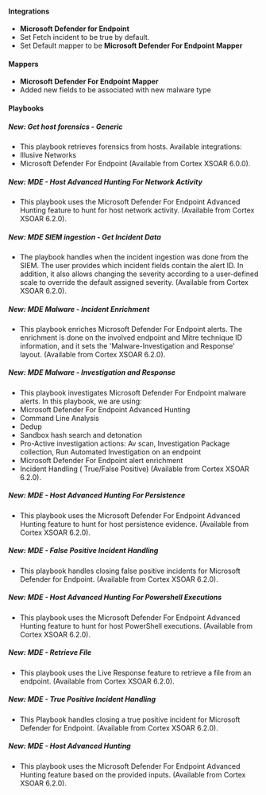 
#### Integrations
- **Microsoft Defender for Endpoint**
- Set Fetch incident to be true by default.
- Set Default mapper to be **Microsoft Defender For Endpoint Mapper**

#### Mappers
- **Microsoft Defender For Endpoint Mapper**
- Added new fields to be associated with new malware type

#### Playbooks
##### New: **Get host forensics - Generic**
- This playbook retrieves forensics from hosts.
 Available integrations:
 - Illusive Networks 
 - Microsoft Defender For Endpoint (Available from Cortex XSOAR 6.0.0).
##### New: **MDE - Host Advanced Hunting For Network Activity**
- This playbook uses the Microsoft Defender For Endpoint Advanced Hunting feature to hunt for host network activity. (Available from Cortex XSOAR 6.2.0).
##### New: **MDE SIEM ingestion - Get Incident Data**
- The playbook handles when the incident ingestion was done from the SIEM. The user provides which incident fields contain the alert ID. In addition, it also allows changing the severity according to a user-defined scale to override the default assigned severity. (Available from Cortex XSOAR 6.2.0).
##### New: **MDE Malware - Incident Enrichment**
- This playbook enriches Microsoft Defender For Endpoint alerts. The enrichment is done on the involved endpoint and Mitre technique ID information, and it sets the 'Malware-Investigation and Response' layout. (Available from Cortex XSOAR 6.2.0).
##### New: **MDE Malware - Investigation and Response**
- This playbook investigates Microsoft Defender For Endpoint malware alerts. In this playbook, we are using:
- Microsoft Defender For Endpoint Advanced Hunting
- Command Line Analysis
- Dedup
- Sandbox hash search and detonation
- Pro-Active investigation actions: Av scan, Investigation Package collection, Run Automated Investigation on an endpoint
- Microsoft Defender For Endpoint alert enrichment
- Incident Handling ( True/False Positive) (Available from Cortex XSOAR 6.2.0).
##### New: **MDE - Host Advanced Hunting For Persistence**
- This playbook uses the Microsoft Defender For Endpoint Advanced Hunting feature to hunt for host persistence evidence. (Available from Cortex XSOAR 6.2.0).
##### New: **MDE - False Positive Incident Handling**
- This playbook handles closing false positive incidents for Microsoft Defender for Endpoint.  (Available from Cortex XSOAR 6.2.0).
##### New: **MDE - Host Advanced Hunting For Powershell Executions**
- This playbook uses the Microsoft Defender For Endpoint Advanced Hunting feature to hunt for host PowerShell executions. (Available from Cortex XSOAR 6.2.0).
##### New: **MDE - Retrieve File**
- This playbook uses the Live Response feature to retrieve a file from an endpoint. (Available from Cortex XSOAR 6.2.0).
##### New: **MDE - True Positive Incident Handling**
- This Playbook handles closing a true positive incident for Microsoft Defender for Endpoint. (Available from Cortex XSOAR 6.2.0).
##### New: **MDE - Host Advanced Hunting**
- This playbook uses the Microsoft Defender For Endpoint Advanced Hunting feature based on the provided inputs. (Available from Cortex XSOAR 6.2.0).
